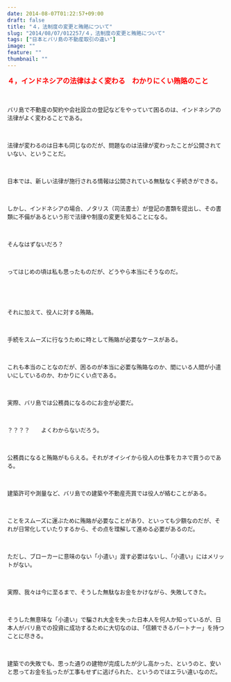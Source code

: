 ```yaml
---
date: 2014-08-07T01:22:57+09:00
draft: false
title: "４，法制度の変更と賄賂について"
slug: "2014/08/07/012257/４，法制度の変更と賄賂について"
tags: ["日本とバリ島の不動産取引の違い"]
image: ""
feature: ""
thumbnail: ""
---
```

<p><font color="#ff0000" size="3"><strong>４，インドネシアの法律はよく変わる　わかりにくい賄賂のこと</strong></font></p><br/><p><font size="2">バリ島で不動産の契約や会社設立の登記などをやっていて困るのは、インドネシアの法律がよく変わることである。</font></p><p><font size="2"><br/></font></p><p><font size="2">法律が変わるのは日本も同じなのだが、問題なのは法律が変わったことが公開されていない、ということだ。</font></p><p><font size="2"><br/></font></p><p><font size="2">日本では、新しい法律が施行される情報は公開されている無駄なく手続きができる。</font></p><p><font size="2"><br/></font></p><p><font size="2">しかし、インドネシアの場合、ノタリス（司法書士）が登記の書類を提出し、その書類に不備があるという形で法律や制度の変更を知ることになる。</font></p><p><font size="2"><br/></font></p><p><font size="2">そんなはずないだろ？</font></p><p><font size="2"><br/></font></p><p><font size="2">ってはじめの頃は私も思ったものだが、どうやら本当にそうなのだ。</font></p><p><font size="2"><br/></font></p><p><font size="2"><br/></font></p><p><font size="2">それに加えて、役人に対する賄賂。</font></p><p><font size="2"><br/></font></p><p><font size="2">手続をスムーズに行なうために時として賄賂が必要なケースがある。</font></p><p><font size="2"><br/></font></p><p><font size="2">これも本当のことなのだが、困るのが本当に必要な賄賂なのか、間にいる人間が小遣いにしているのか、わかりにくい点である。</font></p><p><font size="2"><br/></font></p><p><font size="2">実際、バリ島では公務員になるのにお金が必要だ。</font></p><p><font size="2"><br/></font></p><p><font size="2">？？？？　　よくわからないだろう。　</font></p><p><font size="2"><br/></font></p><p><font size="2">公務員になると賄賂がもらえる。それがオイシイから役人の仕事をカネで買うのである。</font></p><p><font size="2"><br/></font></p><p><font size="2">建築許可や測量など、バリ島での建築や不動産売買では役人が絡むことがある。</font></p><p><font size="2"><br/></font></p><p><font size="2">ことをスムーズに運ぶために賄賂が必要なことがあり、といっても少額なのだが、それが日常化していたりするから、その点を理解して進める必要があるのだ。</font></p><p><font size="2"><br/></font></p><p><font size="2">ただし、ブローカーに意味のない「小遣い」渡す必要はないし、「小遣い」にはメリットがない。</font></p><p><font size="2"><br/></font></p><p><font size="2">実際、我々は今に至るまで、そうした無駄なお金をかけながら、失敗してきた。</font></p><p><font size="2"><br/></font></p><p><font size="2">そうした無意味な「小遣い」で騙され大金を失った日本人を何人か知っているが、日本人がバリ島での投資に成功するために大切なのは、「信頼できるパートナー」を持つことに尽きる。</font></p><p><font size="2"><br/></font></p><p><font size="2">建築での失敗でも、思った通りの建物が完成したが少し高かった、というのと、安いと思ってお金を払ったが工事もせずに逃げられた、というのではエラい違いなのだ。</font></p><p><font size="2"><br/></font></p><br/><br/><br/>

